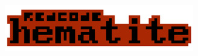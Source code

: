 <p align="center">
  <img src="https://github.com/EthanVIII/hematite/blob/main/REDCODE-hematite-red-logo.png"
    width="500px" />
</p>
